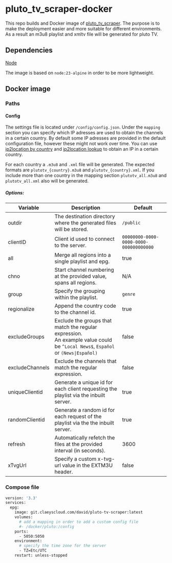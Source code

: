 # pluto_tv_scraper-docker

This repo builds and Docker image of [pluto_tv_scraper](https://github.com/4v3ngR/pluto_tv_scraper).
The purpose is to make the deployment easier and more suitable for different environments.
As a result an m3u8 playlist and xmltv file will be generated for pluto TV.

## Dependencies
[Node](https://nodejs.org/en)<br>

The image is based on `node:23-alpine` in order to be more lightweight.

## Docker image


### Paths

#### Config

The settings file is located under `/config/config.json`.
Under the `mapping` section you can specify which IP adresses are used to obtain the channels in a certain country.
By default some IP adresses are provided in the default configuration file, however these might not work over time.
You can use [ip2location by country](https://lite.ip2location.com/ip-address-ranges-by-country) and [ip2location lookup](https://www.iplocation.net/ip-lookup) to obtain an IP in a certain country.

For each country a `.m3u8` and `.xml` file will be generated.
The expected formats are `plutotv_{country}.m3u8` and `plutotv_{country}.xml`.
If you include more than one country in the mapping section `plutotv_all.m3u8` and `plutotv_all.xml` also will be generated.

##### Options:

| Variable                      | Description                                                                          | Default                                |
|-------------------------------|------------------------------------------------------------------------------------- |----------------------------------------|
| outdir                        | The destination directory where the generated files will be stored.                  | `/public`                              |
| clientID                      | Client id used to connect to the server.                                             | `00000000-0000-0000-0000-000000000000` |
| all                           | Merge all regions into a single playlist and epg.                                    | true                                   |
| chno                          | Start channel numbering at the provided value, spans all regions.                    | N/A                                    |
| group                         | Specify the grouping within the playlist.                                            | `genre`                                |
| regionalize                   | Append the country code to the channel id.                                           | true                                   |
| excludeGroups                 | Exclude the groups that match the regular expression.<br>An example value could be `^Local News$`, `Español` or `(News\|Español)` | false                                  |
| excludeChannels               | Exclude the channels that match the regular expression.                              | false                                  |
| uniqueClientid                | Generate a unique id for each client requesting the playlist via the inbuilt server. | true                                   |
| randomClientid                | Generate a random id for each request of the playlist via the the inbuilt server.    | true                                   |
| refresh                       | Automatically refetch the files at the provided interval (in seconds).               | 3600                                   |
| xTvgUrl                       | Specify a custom x-tvg-url value in the EXTM3U header.                               | false                                  |

### Compose file

```sh
version: '3.3'
services:
  epg:
    image: git.claeyscloud.com/david/pluto-tv-scraper:latest
    volumes:
      # add a mapping in order to add a custom config file
      #- /docker/pluto:/config
    ports:
      - 5050:5050
    environment:
      # specify the time zone for the server
      - TZ=Etc/UTC
    restart: unless-stopped
```